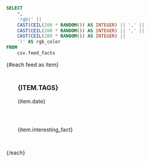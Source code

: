 
```sql feed
SELECT
    *,
    'rgb(' ||
    CAST(CEIL(200 * RANDOM()) AS INTEGER) || ',' ||
    CAST(CEIL(200 * RANDOM()) AS INTEGER) || ',' ||
    CAST(CEIL(200 * RANDOM()) AS INTEGER) ||
    ')' AS rgb_color
FROM
    csv.feed_facts
```

<div class="uk-grid-small uk-child-width-1-2@s uk-child-width-1-3@m" uk-grid="masonry: pack">
    {#each feed as item}
    <div>
        <div class="uk-card uk-card-default" style="padding:10px;">
            <div class="uk-card-header">
                <div class="uk-grid-small uk-flex-middle" uk-grid>
                    <div class="uk-width-expand">
                        <h3 style="color:{item.rgb_color} !important;text-transform: uppercase; font-size: 1.2em !important;" class="uk-card-title uk-margin-remove-bottom">
                            {item.tags}
                        </h3>
                        <p class="uk-text-meta uk-margin-remove-top"><time datetime="{item.date}">{item.date}</time></p>
                    </div>
                </div>
            </div>
            <div class="uk-card-body">
                <p>{item.interesting_fact}</p>
            </div>
        </div>
    </div>
    {/each}
</div>

<style>
.uk-card > div {
    padding:20px;
}
.uk-card > div.uk-card-header {
    padding:10px 20px;
}
</style>